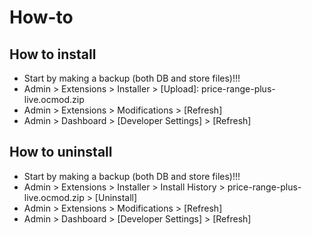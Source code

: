 # How-to

## How to install
* Start by making a backup (both DB and store files)!!!
* Admin > Extensions > Installer > [Upload]: price-range-plus-live.ocmod.zip
* Admin > Extensions > Modifications > [Refresh]
* Admin > Dashboard > [Developer Settings] > [Refresh]

## How to uninstall
* Start by making a backup (both DB and store files)!!!
* Admin > Extensions > Installer > Install History > price-range-plus-live.ocmod.zip > [Uninstall]
* Admin > Extensions > Modifications > [Refresh]
* Admin > Dashboard > [Developer Settings] > [Refresh]
